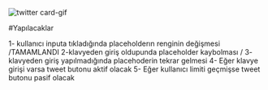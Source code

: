 
![twitter card-gif](https://github.com/eliftugull/twitter-card/assets/140808923/ce21a135-8d7b-424a-b7e6-006e6868e94d)





#Yapılacaklar


1- kullanıcı inputa tıkladığında placeholderın renginin değişmesi /TAMAMLANDI
2-klavyeden giriş oldupunda placeholder kaybolması /
3- klavyeden giriş yapılmadığında placehoderin tekrar gelmesi
4- Eğer klavye girişi varsa tweet butonu aktif olacak
5- Eğer kullanıcı limiti geçmişse tweet butonu pasif olacak
